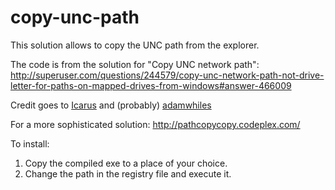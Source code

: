 copy-unc-path
=============

This solution allows to copy the UNC path from the explorer.

The code is from the solution for "Copy UNC network path":  http://superuser.com/questions/244579/copy-unc-network-path-not-drive-letter-for-paths-on-mapped-drives-from-windows#answer-466009

Credit goes to [Icarus](http://superuser.com/users/66129/icarus) and (probably) [adamwhiles](https://github.com/adamwhiles)

For a more sophisticated solution: http://pathcopycopy.codeplex.com/

To install:
  1. Copy the compiled exe to a place of your choice.
  2. Change the path in the registry file and execute it.

